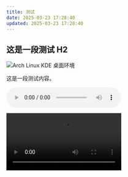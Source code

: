 ```yaml
---
title: 测试
date: 2025-03-23 17:28:40
updated: 2025-03-23 17:28:40
---
```


## 这是一段测试 H2

![Arch Linux KDE 桌面环境](/img/1742721344.avif)

这是一段测试内容。

<audio src="/audio/1742721919.mp3" controls loop></audio>

<video src="/video/1742721919.webm" controls loop></video>
